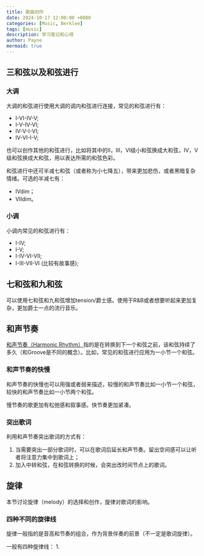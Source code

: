 ```yaml
---
title: 歌曲创作
date: 2024-10-17 12:00:00 +0800
categories: [Music, Berklee]
tags: [music]      
description: 学习笔记和心得
author: Payne
mermaid: true
---
```


## 三和弦以及和弦进行

### 大调

大调的和弦进行使用大调的调内和弦进行连接，常见的和弦进行有：
- I-VI-IV-V;
- I-V-IV-VI;
- IV-V-I-VI;
- IV-VI-I-V;

也可以创作其他的和弦进行，比如将其中的II，III，VI级小和弦换成大和弦，IV，V级和弦换成大和弦，用以表达所需的和弦色彩。

和弦进行中还可半减七和弦（或者称为小七降五），带来更加悲伤，或者黑暗复杂情绪。可选的半减七有：
- IVdim；
- VIIdim。

### 小调

小调内常见的和弦进行有：
- I-IV;
- I-V;
- I-IV-VI-VII;
- I-III-VII-VI (比较有故事感);

## 七和弦和九和弦

可以使用七和弦和九和弦增加tension/爵士感。使用于R&B或者想要听起来更加复杂，更加爵士一点的流行音乐。

## 和声节奏

[和声节奏（Harmonic Rhythm）](https://en.wikipedia.org/wiki/Harmonic_rhythm)指的是在转换到下一个和弦之前，该和弦持续了多久（和Groove是不同的概念）。比如，常见的和弦进行应用为一小节一个和弦。

### 和声节奏的快慢

和声节奏的快慢也可以用强或者弱来描述，较慢的和声节奏比如一小节一个和弦，较快的和声节奏比如一小节两个和弦。

慢节奏的歌更加有松弛感和叙事感。快节奏更加紧凑。

### 突出歌词

利用和声节奏突出歌词的方式有：
1. 当需要突出一部分歌词时，可以在歌词后延长和声节奏。留出空间感可以让听者将注意力集中到歌词上；
2. 加入中转和弦，在和弦转换的时候，会突出改时间节点上的歌词。

## 旋律

本节讨论旋律（melody）的选择和创作，旋律对歌词的影响。

### 四种不同的旋律线

旋律一般指的是音高和节奏的组合，作为背景伴奏的前景（不一定是歌词旋律）。

一般有四种旋律线：
1. 